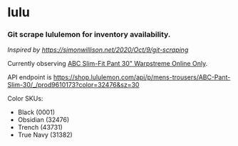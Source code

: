 # lulu
### Git scrape lululemon for inventory availability.

_Inspired by https://simonwillison.net/2020/Oct/9/git-scraping_

Currently observing [ABC Slim-Fit Pant 30" Warpstreme Online Only](https://shop.lululemon.com/p/mens-trousers/ABC-Pant-Slim-30/_/prod9610173?color=0001&sz=30).

API endpoint is https://shop.lululemon.com/api/p/mens-trousers/ABC-Pant-Slim-30/_/prod9610173?color=32476&sz=30

Color SKUs:

* Black (0001)
* Obsidian (32476)
* Trench (43731)
* True Navy (31382)
